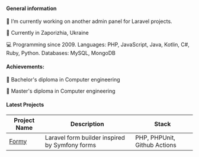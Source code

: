 <!-- ### Hi there 👋 -->
#### General information

🔭 I’m currently working on another admin panel for Laravel projects.

📍 Currently in Zaporizhia, Ukraine

💻 Programming since 2009. Languages: PHP, JavaScript, Java, Kotlin, C#, Ruby, Python. Databases: MySQL, MongoDB

#### Achievements:

📄 Bachelor's diploma in Computer engineering

📄 Master's diploma in Computer engineering

#### Latest Projects

| Project Name|Description|Stack|
|----------|-----------|------|
|[Formy](https://github.com/AlexeyRudkovskiy/Formy)|Laravel form builder inspired by Symfony forms|PHP, PHPUnit, Github Actions|

<!-- 
- 😄 Pronouns: ...
- ⚡ Fun fact: ...
--> 
